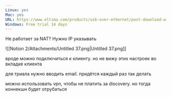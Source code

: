 ```yaml
---
Linux: yes
Mac: yes
URL: https://www.eltima.com/products/usb-over-ethernet/post-download-win/
Windows: Free trial 14 days
---
```

Не работает за NAT? Нужно IP указывать

![[Notion 2/Attachments/Untitled 37.png|Untitled 37.png]]

вроде можно подключиться к клиенту. но не вижу этих настроек во вкладке клиента

для триала нужно вводить email. придётся каждый раз так делать

можно использовать vpn, чтобы не платить за discovery. но тогда коннекшн будет отрубаться